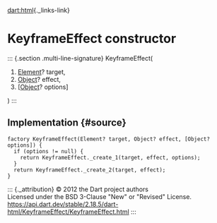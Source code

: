 [dart:html](../../dart-html/dart-html-library){._links-link}

KeyframeEffect constructor
==========================

::: {.section .multi-line-signature}
KeyframeEffect(

1.  [Element](../element-class)? target,
2.  [Object](../../dart-core/object-class)? effect,
3.  \[[Object](../../dart-core/object-class)? options\]

)
:::

Implementation {#source}
--------------

``` {.language-dart data-language="dart"}
factory KeyframeEffect(Element? target, Object? effect, [Object? options]) {
  if (options != null) {
    return KeyframeEffect._create_1(target, effect, options);
  }
  return KeyframeEffect._create_2(target, effect);
}
```

::: {._attribution}
© 2012 the Dart project authors\
Licensed under the BSD 3-Clause \"New\" or \"Revised\" License.\
<https://api.dart.dev/stable/2.18.5/dart-html/KeyframeEffect/KeyframeEffect.html>
:::
